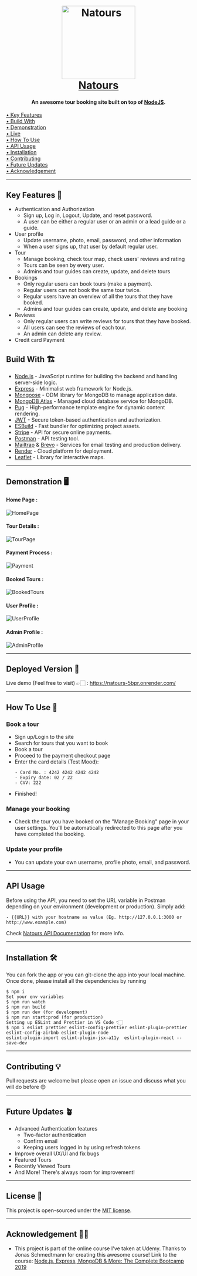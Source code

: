 <h1 align="center">
  <br>
  <a href="https://natours-5bpr.onrender.com"><img src="https://github.com/khaledGadelhaQ/Natours/blob/main/public/img/logo-green-round.png" alt="Natours" width="200"></a>
  <br>
  <a href="https://natours-5bpr.onrender.com">Natours</a>
  <br>
</h1>

<h4 align="center">An awesome tour booking site built on top of <a href="https://nodejs.org/en/" target="_blank">NodeJS</a>.</h4>

<p align="left">
  <a href="#key-features-"> • Key Features</a> <br>
  <a href="#build-with-"> • Build With</a> <br>
  <a href="#demonstration-"> • Demonstration</a> <br>
  <a href="#deployed-version-"> • Live</a> <br>
  <a href="#how-to-use-"> • How To Use</a> <br>
  <a href="#api-usage"> • API Usage</a> <br>
  <a href="#installation-"> • Installation</a> <br> 
  <a href="#contributing-"> • Contributing</a> <br> 
  <a href="#future-updates-"> • Future Updates</a> <br> 
  <a href="#acknowledgement"> • Acknowledgement</a>
</p>

---

## Key Features 📝

- Authentication and Authorization
  - Sign up, Log in, Logout, Update, and reset password.
  - A user can be either a regular user or an admin or a lead guide or a guide.
- User profile
  - Update username, photo, email, password, and other information
  - When a user signs up, that user by default regular user.
- Tour
  - Manage booking, check tour map, check users' reviews and rating
  - Tours can be seen by every user.
  - Admins and tour guides can create, update, and delete tours
- Bookings
  - Only regular users can book tours (make a payment).
  - Regular users can not book the same tour twice.
  - Regular users have an overview of all the tours that they have booked.
  - Admins and tour guides can create, update, and delete any booking
- Reviews
  - Only regular users can write reviews for tours that they have booked.
  - All users can see the reviews of each tour.
  - An admin can delete any review.
- Credit card Payment

## Build With 🏗️

- [Node.js](https://nodejs.org/en/) - JavaScript runtime for building the backend and handling server-side logic.
- [Express](http://expressjs.com/) - Minimalist web framework for Node.js.
- [Mongoose](https://mongoosejs.com/) - ODM library for MongoDB to manage application data.
- [MongoDB Atlas](https://www.mongodb.com/cloud/atlas) - Managed cloud database service for MongoDB.
- [Pug](https://pugjs.org/api/getting-started.html) - High-performance template engine for dynamic content rendering.
- [JWT](https://jwt.io/) - Secure token-based authentication and authorization.
- [ESBuild](https://esbuild.github.io/) - Fast bundler for optimizing project assets.
- [Stripe](https://stripe.com/) - API for secure online payments.
- [Postman](https://www.getpostman.com/) - API testing tool.
- [Mailtrap](https://mailtrap.io/) & [Brevo](https://www.brevo.com/) - Services for email testing and production delivery.
- [Render](https://render.com/) - Cloud platform for deployment.
- [Leaflet](https://leafletjs.com/) - Library for interactive maps.

---

## Demonstration 🖥️

#### Home Page :

![HomePage](https://github.com/khaledGadelhaQ/Natours/blob/main/public/Demo/homePage.gif)

#### Tour Details :

![TourPage](https://github.com/khaledGadelhaQ/Natours/blob/main/public/Demo/tourOverview.gif)

#### Payment Process :

![Payment](https://github.com/khaledGadelhaQ/Natours/blob/main/public/Demo/payment.gif)

#### Booked Tours :

![BookedTours](https://github.com/khaledGadelhaQ/Natours/blob/main/public/Demo/bookedTours.gif)

#### User Profile :

![UserProfile](https://github.com/khaledGadelhaQ/Natours/blob/main/public/Demo/userProfile.gif)

#### Admin Profile :

![AdminProfile](https://github.com/khaledGadelhaQ/Natours/blob/main/public/Demo/adminProfile.gif)

---

## Deployed Version 🚀

  Live demo (Feel free to visit) 👉🏻 : https://natours-5bpr.onrender.com/
  
---

## How To Use 🤔

### Book a tour

- Sign up/Login to the site
- Search for tours that you want to book
- Book a tour
- Proceed to the payment checkout page
- Enter the card details (Test Mood):
  ```
  - Card No. : 4242 4242 4242 4242
  - Expiry date: 02 / 22
  - CVV: 222
  ```
- Finished!

### Manage your booking

- Check the tour you have booked on the "Manage Booking" page in your user settings. You'll be automatically redirected to this
  page after you have completed the booking.

### Update your profile

- You can update your own username, profile photo, email, and password.

---

## API Usage

Before using the API, you need to set the URL variable in Postman depending on your environment (development or production). 
Simply add:
```
- {{URL}} with your hostname as value (Eg. http://127.0.0.1:3000 or http://www.example.com)
```

Check [Natours API Documentation]() for more info.

---

## Installation 🛠️

You can fork the app or you can git-clone the app into your local machine. Once done, please install all the
dependencies by running

```
$ npm i
Set your env variables
$ npm run watch
$ npm run build
$ npm run dev (for development)
$ npm run start:prod (for production)
Setting up ESLint and Prettier in VS Code 👇🏻
$ npm i eslint prettier eslint-config-prettier eslint-plugin-prettier eslint-config-airbnb eslint-plugin-node
eslint-plugin-import eslint-plugin-jsx-a11y  eslint-plugin-react --save-dev
```


---


## Contributing 💡

Pull requests are welcome but please open an issue and discuss what you will do before 😊


---


## Future Updates 🪴

- Advanced Authentication features
   - Two-factor authentication
   - Confirm email
   - Keeping users logged in by using refresh tokens
- Improve overall UX/UI and fix bugs
- Featured Tours
- Recently Viewed Tours
- And More! There's always room for improvement!


---

## License 📄

This project is open-sourced under the [MIT license](https://opensource.org/licenses/MIT).

---


## Acknowledgement 🙏🏻

- This project is part of the online course I've taken at Udemy. Thanks to Jonas Schmedtmann for creating this awesome course! Link to the course: [Node.js, Express, MongoDB & More: The Complete Bootcamp 2019](https://www.udemy.com/course/nodejs-express-mongodb-bootcamp/)

